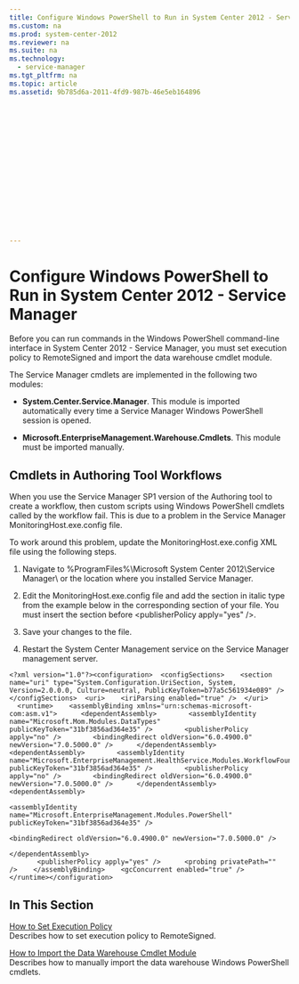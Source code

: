 ```yaml
---
title: Configure Windows PowerShell to Run in System Center 2012 - Service Manager
ms.custom: na
ms.prod: system-center-2012
ms.reviewer: na
ms.suite: na
ms.technology: 
  - service-manager
ms.tgt_pltfrm: na
ms.topic: article
ms.assetid: 9b785d6a-2011-4fd9-987b-46e5eb164896


















---
```

# Configure Windows PowerShell to Run in System Center 2012 - Service Manager
Before you can run commands in the Windows PowerShell command\-line interface in System Center 2012 - Service Manager, you must set execution policy to RemoteSigned and import the data warehouse cmdlet module.  
  
 The Service Manager cmdlets are implemented in the following two modules:  
  
-   **System.Center.Service.Manager**. This module is imported automatically every time a Service Manager Windows PowerShell session is opened.  
  
-   **Microsoft.EnterpriseManagement.Warehouse.Cmdlets**. This module must be imported manually.  
  
## Cmdlets in Authoring Tool Workflows  
 When you use the Service Manager SP1 version of the Authoring tool to create a workflow, then custom scripts using Windows PowerShell cmdlets called by the workflow fail. This is due to a problem in the Service Manager MonitoringHost.exe.config file.  
  
 To work around this problem, update the MonitoringHost.exe.config XML file using the following steps.  
  
1.  Navigate to %ProgramFiles%\\Microsoft System Center 2012\\Service Manager\\ or the location where you installed Service Manager.  
  
2.  Edit the MonitoringHost.exe.config file and add the section in italic type from the example below in the corresponding section of your file. You must insert the section before \<publisherPolicy apply\="yes" \/\>.  
  
3.  Save your changes to the file.  
  
4.  Restart the System Center Management service on the Service Manager management server.  
  
```  
<?xml version="1.0"?><configuration>  <configSections>    <section name="uri" type="System.Configuration.UriSection, System, Version=2.0.0.0, Culture=neutral, PublicKeyToken=b77a5c561934e089" />  </configSections>  <uri>    <iriParsing enabled="true" />  </uri>    <runtime>    <assemblyBinding xmlns="urn:schemas-microsoft-com:asm.v1">      <dependentAssembly>        <assemblyIdentity name="Microsoft.Mom.Modules.DataTypes" publicKeyToken="31bf3856ad364e35" />        <publisherPolicy apply="no" />        <bindingRedirect oldVersion="6.0.4900.0" newVersion="7.0.5000.0" />      </dependentAssembly>      <dependentAssembly>        <assemblyIdentity name="Microsoft.EnterpriseManagement.HealthService.Modules.WorkflowFoundation" publicKeyToken="31bf3856ad364e35" />        <publisherPolicy apply="no" />        <bindingRedirect oldVersion="6.0.4900.0" newVersion="7.0.5000.0" />      </dependentAssembly>    
<dependentAssembly>  
  
<assemblyIdentity name="Microsoft.EnterpriseManagement.Modules.PowerShell" publicKeyToken="31bf3856ad364e35" />  
  
<bindingRedirect oldVersion="6.0.4900.0" newVersion="7.0.5000.0" />  
  
</dependentAssembly>  
       <publisherPolicy apply="yes" />      <probing privatePath="" />    </assemblyBinding>    <gcConcurrent enabled="true" />  </runtime></configuration>  
```  
  
## In This Section  
 [How to Set Execution Policy](../Topic/How%20to%20Set%20Execution%20Policy.md)  
 Describes how to set execution policy to RemoteSigned.  
  
 [How to Import the Data Warehouse Cmdlet Module](../Topic/How%20to%20Import%20the%20Data%20Warehouse%20Cmdlet%20Module.md)  
 Describes how to manually import the data warehouse Windows PowerShell cmdlets.
